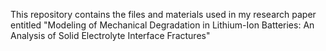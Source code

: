 This repository contains the files and materials used in my research paper entitled "Modeling of Mechanical Degradation in Lithium-Ion Batteries: An Analysis of Solid Electrolyte Interface Fractures"
